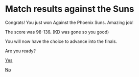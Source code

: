 # Match results against the Suns

Congrats! You just won Against the Phoenix Suns. Amazing job!

The score was 98-136. (KD was gone so you good)

You will now have the choice to advance into the finals.

Are you ready?

[Yes](training.md)

[No](../fraud.md)
